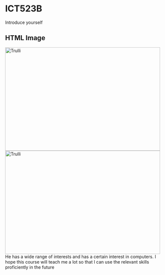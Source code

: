 # ICT523B
<!DOCTYPE html>
<html>
  <head></head> Introduce yourself
  <body>
    <h2>HTML Image</h2>
    <img width="500" height="333" alt="Trulli" src="https://tse2-mm.cn.bing.net/th/id/OIP-C.xJt38dVPSj9s_WyNDvE08QHaJQ?pid=ImgDet&rs=1.jpg">
    <img width="500" height="333" alt="Trulli" src="https://ts1.cn.mm.bing.net/th/id/R-C.2ce48cd4a70b48403a56e9ea8c710355?rik=tU9CL%2fR0TMLEYA&riu=http%3a%2f%2fwww.kutoo8.com%2fupload%2fimage%2f63051471%2f4_1920x1080.jpg&ehk=wZm6BwD%2b8TIDXmqxTntxftDP8IzjD8g3hhI6bEwdb54%3d&risl=&pid=ImgRaw&r=0.jpg">  
  </body>He has a wide range of interests and has a certain interest in computers. I hope this course will teach me a lot so that I can use the relevant skills proficiently in the future
</html>

